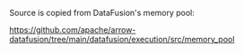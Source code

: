 Source is copied from DataFusion's memory pool:

https://github.com/apache/arrow-datafusion/tree/main/datafusion/execution/src/memory_pool
